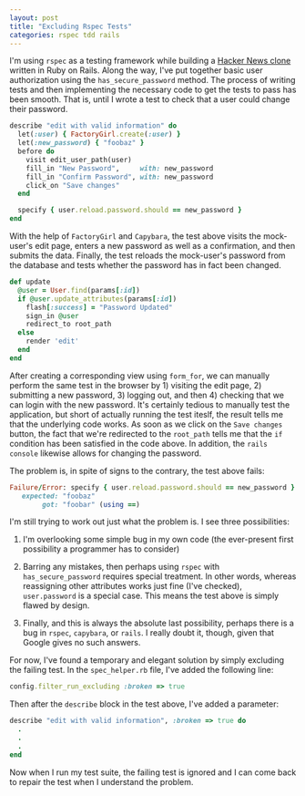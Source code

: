 ```yaml
---
layout: post
title: "Excluding Rspec Tests"
categories: rspec tdd rails
---
```


I'm using ```rspec``` as a testing framework while building a [Hacker News clone](https://github.com/CommanderCoriander/hnews) written in Ruby on Rails. Along the way, I've put together basic user authorization using the ```has_secure_password``` method. The process of writing tests and then implementing the necessary code to get the tests to pass has been smooth. That is, until I wrote a test to check that a user could change their password.

``` ruby
describe "edit with valid information" do
  let(:user) { FactoryGirl.create(:user) }
  let(:new_password) { "foobaz" }
  before do
    visit edit_user_path(user)
    fill_in "New Password",     with: new_password
    fill_in "Confirm Password", with: new_password
    click_on "Save changes"
  end

  specify { user.reload.password.should == new_password }
end
```

With the help of ```FactoryGirl``` and ```Capybara```, the test above visits the mock-user's edit page, enters a new password as well as a confirmation, and then submits the data. Finally, the test reloads the mock-user's password from the database and tests whether the password has in fact been changed.

``` ruby
def update
  @user = User.find(params[:id])
  if @user.update_attributes(params[:id])
    flash[:success] = "Password Updated"
    sign_in @user
    redirect_to root_path
  else
    render 'edit'
  end
end
```

After creating a corresponding view using ```form_for```, we can manually perform the same test in the browser by 1) visiting the edit page, 2) submitting a new password, 3) logging out, and then 4) checking that we can login with the new password. It's certainly tedious to manually test the application, but short of actually running the test iteslf, the result tells me that the underlying code works. As soon as we click on the ```Save changes``` button, the fact that we're redirected to the ```root_path``` tells me that the ```if``` condition has been satisfied in the code above. In addition, the ```rails console``` likewise allows for changing the password.

The problem is, in spite of signs to the contrary, the test above fails:

``` ruby
Failure/Error: specify { user.reload.password.should == new_password }
   expected: "foobaz"
        got: "foobar" (using ==)
```

I'm still trying to work out just what the problem is. I see three possibilities:

1. I'm overlooking some simple bug in my own code (the ever-present first possibility a programmer has to consider)

2. Barring any mistakes, then perhaps using ```rspec``` with ```has_secure_password``` requires special treatment. In other words, whereas reassigning other attributes works just fine (I've checked), ```user.password``` is a special case. This means the test above is simply flawed by design.

3. Finally, and this is always the absolute last possibility, perhaps there is a bug in ```rspec```, ```capybara```, or ```rails```. I really doubt it, though, given that Google gives no such answers.

For now, I've found a temporary and elegant solution by simply excluding the failing test. In the ```spec_helper.rb``` file, I've added the following line:

```ruby
config.filter_run_excluding :broken => true
```

Then after the ```describe``` block in the test above, I've added a parameter:

```ruby
describe "edit with valid information", :broken => true do
  .
  .
  .
end
```
Now when I run my test suite, the failing test is ignored and I can come back to repair the test when I understand the problem.
